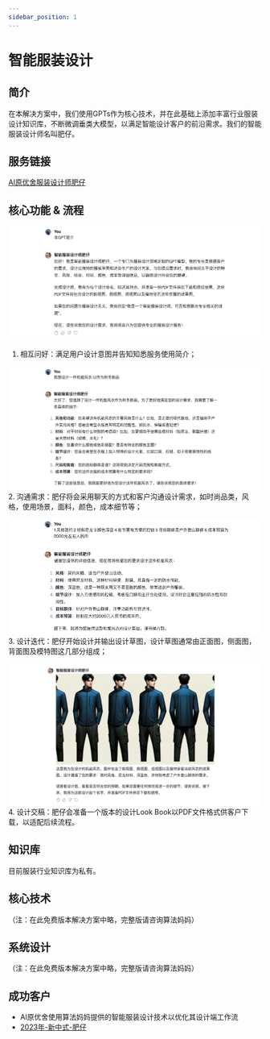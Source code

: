 ```yaml
---
sidebar_position: 1
---
```


# 智能服装设计
## 简介

在本解决方案中，我们使用GPTs作为核心技术，并在此基础上添加丰富行业服装设计知识库，不断微调垂类大模型，以满足智能设计客户的前沿需求。我们的智能服装设计师名叫肥仔。

## 服务链接
[AI原优舍服装设计师肥仔](https://chat.openai.com/g/g-5qFmxpbEX-zhi-neng-fu-zhuang-she-ji-shi-fei-zi)

## 核心功能 & 流程
![step 1](./img/1.png)
1. 相互问好：满足用户设计意图并告知知悉服务使用简介；

![step2](./img/2.png)
2. 沟通需求：肥仔将会采用聊天的方式和客户沟通设计需求，如时尚品类，风格，使用场景，面料，颜色，成本细节等；

![step3](./img/3.png)
3. 设计迭代：肥仔开始设计并输出设计草图，设计草图通常由正面图，侧面图，背面图及模特图这几部分组成；

![step4](./img/4.png)
4. 设计交稿：肥仔会准备一个版本的设计Look Book以PDF文件格式供客户下载，以适配后续流程。

## 知识库
目前服装行业知识库为私有。

## 核心技术
（注：在此免费版本解决方案中略，完整版请咨询算法妈妈）

## 系统设计
（注：在此免费版本解决方案中略，完整版请咨询算法妈妈）

## 成功客户
* AI原优舍使用算法妈妈提供的智能服装设计技术以优化其设计端工作流
* [2023年-新中式-肥仔](https://github.com/weijiang2023/algmon-kb/blob/main/kb/fashion/Lookbook.AI%E5%8E%9F%E4%BC%98%E8%88%8D.%E6%96%B0%E4%B8%AD%E5%BC%8F.2023.%E6%98%A5.v2.pdf)